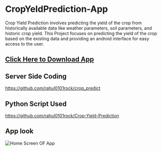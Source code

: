 # CropYeldPrediction-App
Crop Yield Prediction involves predicting the yield of the crop from historically available data like weather parameters, soil parameters, and historic crop yield. This Project focuses on predicting the yield of the crop based on the existing data and providing an android interface for easy access to the user.
## [Click Here to Download App](https://github.com/rahul0101rock/Crop-Yield-Prediction/blob/master/Crop%20Yield%20Prediction%20APP.apk?raw=true)
## Server Side Coding
https://github.com/rahul0101rock/crop_predict
##  Python Script Used
https://github.com/rahul0101rock/Crop-Yield-Prediction
## App look
![Home Screen OF App](https://github.com/rahul0101rock/Crop-Yield-Prediction/blob/master/ss/app1.png?raw=true)
